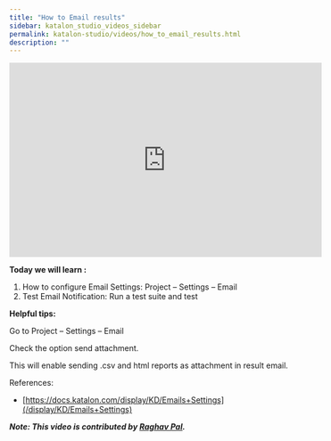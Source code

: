 ```yaml
---
title: "How to Email results"
sidebar: katalon_studio_videos_sidebar
permalink: katalon-studio/videos/how_to_email_results.html
description: ""
---
```

<iframe width="560" height="349" src="https://www.youtube.com/embed/AzBsIRPPbs4?autoplay=1" frameborder="0" allowfullscreen="allowfullscreen">&nbsp;</iframe>

**Today we will learn :**

1.  How to configure Email Settings: Project – Settings – Email
2.  Test Email Notification: Run a test suite and test

**Helpful tips:**

Go to Project – Settings – Email

Check the option send attachment.

This will enable sending .csv and html reports as attachment in result email.

References:

*   [https://docs.katalon.com/display/KD/Emails+Settings](/display/KD/Emails+Settings)

**_Note: This video is contributed by [Raghav Pal](https://www.youtube.com/channel/UCTt7pyY-o0eltq14glaG5dg)._**
